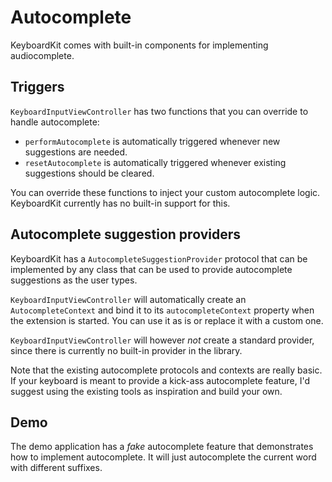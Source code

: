 # Autocomplete

KeyboardKit comes with built-in components for implementing audiocomplete.


## Triggers

`KeyboardInputViewController` has two functions that you can override to handle autocomplete:

* `performAutocomplete` is automatically triggered whenever new suggestions are needed.
* `resetAutocomplete` is automatically triggered whenever existing suggestions should be cleared.

You can override these functions to inject your custom autocomplete logic. KeyboardKit currently has no built-in support for this.


## Autocomplete suggestion providers

KeyboardKit has a `AutocompleteSuggestionProvider` protocol that can be implemented by any class that can be used to provide autocomplete suggestions as the user types.

`KeyboardInputViewController` will automatically create an `AutocompleteContext` and bind it to its `autocompleteContext` property when the extension is started. You can use it as is or replace it with a custom one.

`KeyboardInputViewController` will however *not* create a standard provider, since there is currently no built-in provider in the library.

Note that the existing autocomplete protocols and contexts are really basic. If your keyboard is meant to provide a kick-ass autocomplete feature, I'd suggest using the existing tools as inspiration and build your own.


## Demo

The demo application has a *fake* autocomplete feature that demonstrates how to implement autocomplete. It will just autocomplete the current word with different suffixes. 
